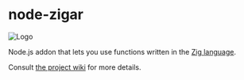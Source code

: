 # node-zigar

![Logo](../../raw/main/docs/images/logo.png)

Node.js addon that lets you use functions written in the [Zig language](https://ziglang.org/).

Consult [the project wiki](https://github.com/chung-leong/zigar/wiki) for more details.
